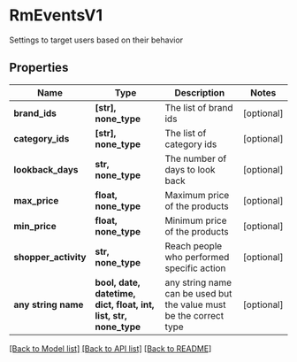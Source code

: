 # RmEventsV1

Settings to target users based on their behavior

## Properties
Name | Type | Description | Notes
------------ | ------------- | ------------- | -------------
**brand_ids** | **[str], none_type** | The list of brand ids | [optional] 
**category_ids** | **[str], none_type** | The list of category ids | [optional] 
**lookback_days** | **str, none_type** | The number of days to look back | [optional] 
**max_price** | **float, none_type** | Maximum price of the products | [optional] 
**min_price** | **float, none_type** | Minimum price of the products | [optional] 
**shopper_activity** | **str, none_type** | Reach people who performed specific action | [optional] 
**any string name** | **bool, date, datetime, dict, float, int, list, str, none_type** | any string name can be used but the value must be the correct type | [optional]

[[Back to Model list]](../README.md#documentation-for-models) [[Back to API list]](../README.md#documentation-for-api-endpoints) [[Back to README]](../README.md)


